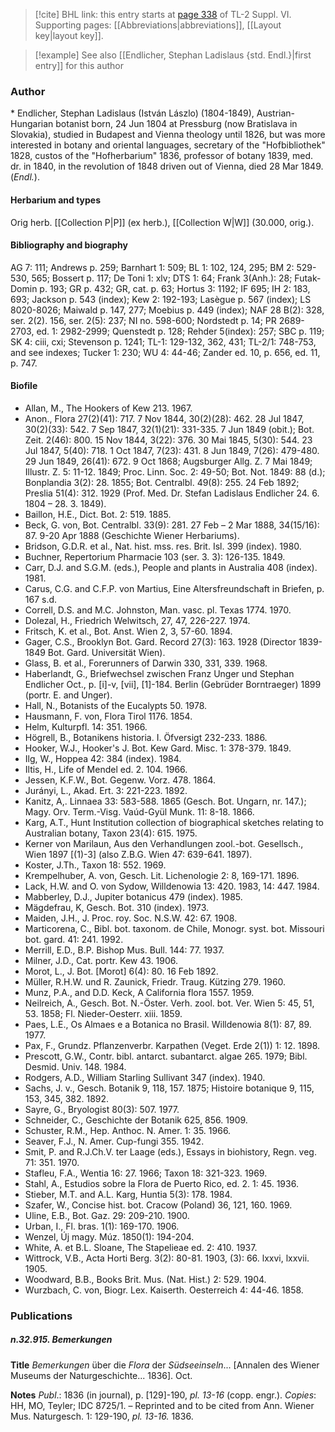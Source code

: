 > [!cite] BHL link: this entry starts at [page 338](https://www.biodiversitylibrary.org/item/103835#page/348/mode/1up) of TL-2 Suppl. VI.
> Supporting pages: [[Abbreviations|abbreviations]], [[Layout key|layout key]].

> [!example] See also [[Endlicher, Stephan Ladislaus {std. Endl.}|first entry]] for this author

### Author

\* Endlicher, Stephan Ladislaus (István Lászlo) (1804-1849), Austrian-Hungarian botanist born, 24 Jun 1804 at Pressburg (now Bratislava in Slovakia), studied in Budapest and Vienna theology until 1826, but was more interested in botany and oriental languages, secretary of the "Hofbibliothek" 1828, custos of the "Hofherbarium" 1836, professor of botany 1839, med. dr. in 1840, in the revolution of 1848 driven out of Vienna, died 28 Mar 1849. (*Endl.*).

#### Herbarium and types

Orig herb. [[Collection P|P]] (ex herb.), [[Collection W|W]] (30.000, orig.).

#### Bibliography and biography

AG 7: 111; Andrews p. 259; Barnhart 1: 509; BL 1: 102, 124, 295; BM 2: 529-530, 565; Bossert p. 117; De Toni 1: xlv; DTS 1: 64; Frank 3(Anh.): 28; Futak-Domin p. 193; GR p. 432; GR, cat. p. 63; Hortus 3: 1192; IF 695; IH 2: 183, 693; Jackson p. 543 (index); Kew 2: 192-193; Lasègue p. 567 (index); LS 8020-8026; Maiwald p. 147, 277; Moebius p. 449 (index); NAF 28 B(2): 328, ser. 2(2). 156, ser. 2(5): 237; NI no. 598-600; Nordstedt p. 14; PR 2689-2703, ed. 1: 2982-2999; Quenstedt p. 128; Rehder 5(index): 257; SBC p. 119; SK 4: ciii, cxi; Stevenson p. 1241; TL-1: 129-132, 362, 431; TL-2/1: 748-753, and see indexes; Tucker 1: 230; WU 4: 44-46; Zander ed. 10, p. 656, ed. 11, p. 747.

#### Biofile

- Allan, M., The Hookers of Kew 213. 1967.
- Anon., Flora 27(2)(41): 717. 7 Nov 1844, 30(2)(28): 462. 28 Jul 1847, 30(2)(33): 542. 7 Sep 1847, 32(1)(21): 331-335. 7 Jun 1849 (obit.); Bot. Zeit. 2(46): 800. 15 Nov 1844, 3(22): 376. 30 Mai 1845, 5(30): 544. 23 Jul 1847, 5(40): 718. 1 Oct 1847, 7(23): 431. 8 Jun 1849, 7(26): 479-480. 29 Jun 1849, 26(41): 672. 9 Oct 1868; Augsburger Allg. Z. 7 Mai 1849; Illustr. Z. 5: 11-12. 1849; Proc. Linn. Soc. 2: 49-50; Bot. Not. 1849: 88 (d.); Bonplandia 3(2): 28. 1855; Bot. Centralbl. 49(8): 255. 24 Feb 1892; Preslia 51(4): 312. 1929 (Prof. Med. Dr. Stefan Ladislaus Endlicher 24. 6. 1804 – 28. 3. 1849).
- Baillon, H.E., Dict. Bot. 2: 519. 1885.
- Beck, G. von, Bot. Centralbl. 33(9): 281. 27 Feb – 2 Mar 1888, 34(15/16): 87. 9-20 Apr 1888 (Geschichte Wiener Herbariums).
- Bridson, G.D.R. et al., Nat. hist. mss. res. Brit. Isl. 399 (index). 1980.
- Buchner, Repertorium Pharmacie 103 (ser. 3. 3): 126-135. 1849.
- Carr, D.J. and S.G.M. (eds.), People and plants in Australia 408 (index). 1981.
- Carus, C.G. and C.F.P. von Martius, Eine Altersfreundschaft in Briefen, p. 167 s.d.
- Correll, D.S. and M.C. Johnston, Man. vasc. pl. Texas 1774. 1970.
- Dolezal, H., Friedrich Welwitsch, 27, 47, 226-227. 1974.
- Fritsch, K. et al., Bot. Anst. Wien 2, 3, 57-60. 1894.
- Gager, C.S., Brooklyn Bot. Gard. Record 27(3): 163. 1928 (Director 1839-1849 Bot. Gard. Universität Wien).
- Glass, B. et al., Forerunners of Darwin 330, 331, 339. 1968.
- Haberlandt, G., Briefwechsel zwischen Franz Unger und Stephan Endlicher Oct., p. \[i\]-v, \[vii\], \[1\]-184. Berlin (Gebrüder Borntraeger) 1899 (portr. E. and Unger).
- Hall, N., Botanists of the Eucalypts 50. 1978.
- Hausmann, F. von, Flora Tirol 1176. 1854.
- Helm, Kulturpfl. 14: 351. 1966.
- Högrell, B., Botanikens historia. I. Öfversigt 232-233. 1886.
- Hooker, W.J., Hooker's J. Bot. Kew Gard. Misc. 1: 378-379. 1849.
- Ilg, W., Hoppea 42: 384 (index). 1984.
- Iltis, H., Life of Mendel ed. 2. 104. 1966.
- Jessen, K.F.W., Bot. Gegenw. Vorz. 478. 1864.
- Jurányi, L., Akad. Ert. 3: 221-223. 1892.
- Kanitz, A,. Linnaea 33: 583-588. 1865 (Gesch. Bot. Ungarn, nr. 147.); Magy. Orv. Term.-Visg. Vaúd-Gyül Munk. 11: 8-18. 1866.
- Karg, A.T., Hunt Institution collection of biographical sketches relating to Australian botany, Taxon 23(4): 615. 1975.
- Kerner von Marilaun, Aus den Verhandlungen zool.-bot. Gesellsch., Wien 1897 \[(1)-3\] (also Z.B.G. Wien 47: 639-641. 1897).
- Koster, J.Th., Taxon 18: 552. 1969.
- Krempelhuber, A. von, Gesch. Lit. Lichenologie 2: 8, 169-171. 1896.
- Lack, H.W. and O. von Sydow, Willdenowia 13: 420. 1983, 14: 447. 1984.
- Mabberley, D.J., Jupiter botanicus 479 (index). 1985.
- Mägdefrau, K, Gesch. Bot. 310 (index). 1973.
- Maiden, J.H., J. Proc. roy. Soc. N.S.W. 42: 67. 1908.
- Marticorena, C., Bibl. bot. taxonom. de Chile, Monogr. syst. bot. Missouri bot. gard. 41: 241. 1992.
- Merrill, E.D., B.P. Bishop Mus. Bull. 144: 77. 1937.
- Milner, J.D., Cat. portr. Kew 43. 1906.
- Morot, L., J. Bot. \[Morot\] 6(4): 80. 16 Feb 1892.
- Müller, R.H.W. und R. Zaunick, Friedr. Traug. Kützing 279. 1960.
- Munz, P.A., and D.D. Keck, A California flora 1557. 1959.
- Neilreich, A., Gesch. Bot. N.-Öster. Verh. zool. bot. Ver. Wien 5: 45, 51, 53. 1858; Fl. Nieder-Oesterr. xiii. 1859.
- Paes, L.E., Os Almaes e a Botanica no Brasil. Willdenowia 8(1): 87, 89. 1977.
- Pax, F., Grundz. Pflanzenverbr. Karpathen (Veget. Erde 2(1)) 1: 12. 1898.
- Prescott, G.W., Contr. bibl. antarct. subantarct. algae 265. 1979; Bibl. Desmid. Univ. 148. 1984.
- Rodgers, A.D., William Starling Sullivant 347 (index). 1940.
- Sachs, J. v., Gesch. Botanik 9, 118, 157. 1875; Histoire botanique 9, 115, 153, 345, 382. 1892.
- Sayre, G., Bryologist 80(3): 507. 1977.
- Schneider, C., Geschichte der Botanik 625, 856. 1909.
- Schuster, R.M., Hep. Anthoc. N. Amer. 1: 35. 1966.
- Seaver, F.J., N. Amer. Cup-fungi 355. 1942.
- Smit, P. and R.J.Ch.V. ter Laage (eds.), Essays in biohistory, Regn. veg. 71: 351. 1970.
- Stafleu, F.A., Wentia 16: 27. 1966; Taxon 18: 321-323. 1969.
- Stahl, A., Estudios sobre la Flora de Puerto Rico, ed. 2. 1: 45. 1936.
- Stieber, M.T. and A.L. Karg, Huntia 5(3): 178. 1984.
- Szafer, W., Concise hist. bot. Cracow (Poland) 36, 121, 160. 1969.
- Uline, E.B., Bot. Gaz. 29: 209-210. 1900.
- Urban, I., Fl. bras. 1(1): 169-170. 1906.
- Wenzel, Új magy. Múz. 1850(1): 194-204.
- White, A. et B.L. Sloane, The Stapelieae ed. 2: 410. 1937.
- Wittrock, V.B., Acta Horti Berg. 3(2): 80-81. 1903, (3): 66. lxxvi, lxxvii. 1905.
- Woodward, B.B., Books Brit. Mus. (Nat. Hist.) 2: 529. 1904.
- Wurzbach, C. von, Biogr. Lex. Kaiserth. Oesterreich 4: 44-46. 1858.

### Publications

##### n.32.915. Bemerkungen

**Title**
*Bemerkungen* über die *Flora* der *Südseeinseln*... \[Annalen des Wiener Museums der Naturgeschichte... 1836\]. Oct.

**Notes**
*Publ*.: 1836 (in journal), p. \[129\]-190, *pl. 13-16* (copp. engr.). *Copies*: HH, MO, Teyler; IDC 8725/1. – Reprinted and to be cited from Ann. Wiener Mus. Naturgesch. 1: 129-190, *pl. 13-16.* 1836.

